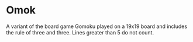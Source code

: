 # Omok
A variant of the board game Gomoku played on a 19x19 board and includes the rule of three and three. Lines greater than 5 do not count.